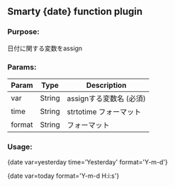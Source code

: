 ## Smarty {date} function plugin

### Purpose:
日付に関する変数をassign

### Params:
Param | Type | Description
--- | --- | ---
var | String | assignする変数名 (必須)
time | String | strtotime フォーマット
format | String | フォーマット

### Usage:
{date var=yesterday  time='Yesterday'  format='Y-m-d'}

{date var=today format='Y-m-d H:i:s'}
